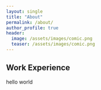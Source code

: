 ```yaml
---
layout: single 
title: "About"
permalink: /about/
author_profile: true
header:
  image: /assets/images/comic.png
  teaser: /assets/images/comic.png
---
```


## Work Experience
hello world

